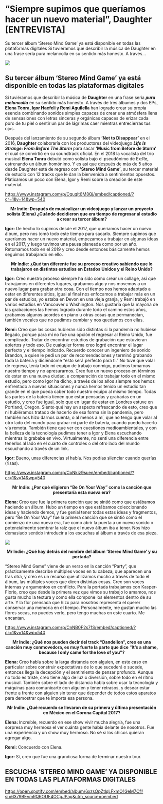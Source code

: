 # “Siempre supimos que queríamos hacer un nuevo material”, Daughter [ENTREVISTA]

Su tercer álbum ‘Stereo Mind Game’ ya está disponible en todas las plataformas digitales Si tuviéramos que describir la música de Daughter en una frase sería pura melancolía en su sentido más honesto. A través...

<img src="/Images/Marika Kochiashvili/Daughter-photo-3-by-Marika-Kochiashvili.jpeg">

## Su tercer álbum ‘Stereo Mind Game’ ya está disponible en todas las plataformas digitales

Si tuviéramos que describir la música de **Daughter** en una frase sería ***pura melancolía*** en su sentido más honesto. A través de tres álbumes y dos EPs, **Elena Tonra, Igor Haefeli y Remi Aguilella** han logrado crear su propia esencia combinando sonidos simples capaces de crear una atmósfera llena de sensasiones con letras sinceras y orgánicas capaces de erizar cada poro de tu piel o sentir un par de lágrimas caer mientras entrecierras tus ojos.

Después del lanzamiento de su segundo álbum **’Not to Disappear’** en el 2016, **Daughter** colaboraría con los productores del videojuego ***Life Is Strange: From Before The Storm*** para sacar **‘Music from Before de Storm’** el cual se convirtió en su soundtrack oficial. En el 2018 la vocalista del trío musical **Elena Tonra** debutó como solista bajo el pseudónimo de Ex:Re, estrenando un álbum homónimo. Y es así que después de más de 5 años desde Daughter está de regreso con **’Stereo Mind Game’**, su tercer material de estudio con 12 tracks que le dan la bienvenida a sentimientos opuestos. Platicamos un poco con Elena, Igor y Remi sobre la creación de este material. 

https://www.instagram.com/p/Cquqlt6M8Qj/embed/captioned/?cr=1&v=14&wp=540

<div align="center">
  
**Mr Indie: Después de musicalizar un videojuego y lanzar un proyecto solista (Elena) ¿Cuándo decidieron que era tiempo de regresar al estudio a crear su tercer álbum?**

</div>

**Igor:** De hecho lo supimos desde el 2017, que queríamos hacer un nuevo álbum, pero nos tomó todo este tiempo para sacarlo. Siempre supimos que queríamos hacer un nuevo material, empezamos a trabajar en algunas ideas en el 2017, y luego tuvimos una pausa planeada como por un año. Retomamos todo en el 2019 y creo desde entonces básicamente hemos seguimos trabajando en ello. 

<div align="center">

**Mr Indie: ¿Qué tan diferente fue su proceso creativo sabiendo que lo trabajaron en distintos estudios en Estados Unidos y el Reino Unido?**

</div>

**Igor:** Creo nuestro proceso siempre ha sido como crear un collage, así que trabajamos en diferentes lugares, grabamos algo y nos movemos a un nuevo lugar para grabar otra cosa. Con el tiempo nos hemos adaptado a estar en diferentes sitios, igual al final nos enfocamos a trabajar más en un par de estudios, yo estaba en Devon en una vieja granja, y Remi trabajó en varios estudios en Vancouver o Washington. Nos gustaría que la mayoría de las grabaciones las hemos logrado durante todo el camino estos años, grabamos algunos acordes en piano u otras cosas que permanecían, también vocales que no pudimos cambiar y nos quedamos con ellas. 

**Remi:** Creo que las cosas hubieran sido distintas si la pandemia no hubiese llegado, porque para mí no fue una opción el regresar al Reino Unido, fue complicado. Tratar de encontrar estudios de grabación que estuvieran abiertos y todo eso. De cualquier forma creo logré encontrar el lugar perfecto y el tiempo indicado. Recuerdo conocer un ingeniero de sonido Brandon, a quien le pedí un par de recomendaciones y terminó grabando toda la batería y diciéndome “esto será perfecto para ti.” No tuve que volar de regreso, tenía todo mi equipo de trabajo conmigo, pudimos tomarnos nuestro tiempo y no apresurarnos. Creo fue un nuevo proceso en términos de estar en una nueva ciudad, a comparación de trabajar todo en el mismo estudio, pero como Igor ha dicho, a través de los años siempre nos hemos enfrentado a nuevas situaciones y nunca hemos tenido un estudio tan grande en el que pueda caber todo nuestro equipo al mismo tiempo. Todas las partes de la batería tienen que estar pensadas y grabadas en un estudio, y creo fue igual, solo que en lugar de estar en Londres estuve en Portland, Oregon. Siento qué hay un aspecto refrescando de esto, creo que ni hubiéramos tratado de hacerlo de esa forma sin la pandemia, pero también nos hizo darnos cuenta, o al menos a mí, que no tengo que volar al otro lado del mundo para grabar mi parte de batería, cuando puedo hacerlo vía remota. También tiene que ver con cuestiones medioambientales, y con la belleza de la tecnología pudimos tener a Igor y Elena escuchando mientras lo grababa en vivo. Virtualmente, no sentí una diferencia entre tenerlos al lado en el cuarto de controles o del otro lado del mundo escuchando a través de un link.

**Igor:** Bueno, unas diferencias sí había. Nos podías silenciar cuando querías (risas). 

https://www.instagram.com/p/CoNkiz9suen/embed/captioned/?cr=1&v=14&wp=540

<div align="center">

**Mr Indie: ¿Por qué eligieron “Be On Your Way” como la canción que presentaría esta nueva era?**

</div>

**Elena:** Creo que fue la primera canción que se sintió como que estábamos haciendo un álbum. Hubo un tiempo en que estábamos coleccionando ideas y haciendo demos, y fue genial tener todas estas ideas y fragmentos, pero “Be On Your Way” fue la primera canción que se sintió como el comienzo de una nueva era, fue como abrir la puerta a un nuevo sonido o potencialmente sembrar la raíz que el nuevo álbum iba a tener. Nos hizo demasiado sentido introducir a los escuchas al álbum a través de esa pieza. 

[<img src="https://i.ytimg.com/vi/6GDzvjRRIkY/maxresdefault.jpg">](https://www.youtube.com/watch?v=6GDzvjRRIkY)

<div align="center">

**Mr Indie: ¿Qué hay detrás del nombre del álbum ’Stereo Mind Game’ y su portada?**

</div>

“Stereo Mind Game” viene de un verso en la canción “Party”, que prácticamente describe múltiples voces en tu cabeza, que aparecen una tras otra, y creo es un recurso que utilizamos mucho a través de todo el álbum, las múltiples voces que dicen distintas cosas. Creo son voces internas y argumentos en conflicto. Para la portada trabajamos con Kasper-Florio, creo que desde la primera vez que vimos su trabajo lo amamos, nos gusta mucho la textura y como ella compone los elementos dentro de su arte. Y la flor prensada que hizo para nosotros representa el querer conservar una memoria en el tiempo. Personalmente, me gustan mucho las flores secas, no puedes verlo, pero tengo muchas en este cuarto. Me encantan.

https://www.instagram.com/p/CnNB0F2s71S/embed/captioned/?cr=1&v=14&wp=540

<div align="center">
  
**Mr Indie: ¿Qué nos pueden decir del track “Dandelion”, creo es una canción muy conmovedora, es muy fuerte la parte que dice “It’s a shame, because I only came for the love of you”?**

</div>

**Elena:** Creo habla sobre la larga distancia con alguien, en este caso en particular sobre construir expectativas de lo que sucederá o sucede, entonces llega la decepción y el sentimiento de pensar profundo. Aunque no todo es triste, creo tiene algo de luz o diversión, sobre todo en el ritmo musical. También sobre el lado de distancia habla sobre usar la tecnología y máquinas para comunicarte con alguien y tener retrasos, y desear estar frente a frente con alguien sin tener que depender de todos estos aparatos para demostrar que te importa esa persona.

<div align="center">

**Mr Indie: ¿Qué recuerdo se llevaron de su primera y última presentación en México en el Corona Capital 2017?**

</div>

**Elena:** Increíble, recuerdo en ese show vivir mucha alegría, fue una sorpresa muy hermosa el ver cuánta gente había delante de nosotros. Fue una experiencia y un show muy hermoso. No sé si los chicos quieran agregar algo.

**Remi:** Concuerdo con Elena.

**Igor:** Sí, creo que fue una grandiosa forma de terminar nuestro tour.

## ESCUCHA ‘STEREO MIND GAME’ YA DISPONIBLE EN TODAS LAS PLATAFORMAS DIGITALES

https://open.spotify.com/embed/album/6xzsQpZtlqLFxmO1GeM7Cf?si=6379BEvmRQ6OUE4OCgJPag&utm_source=oembed

